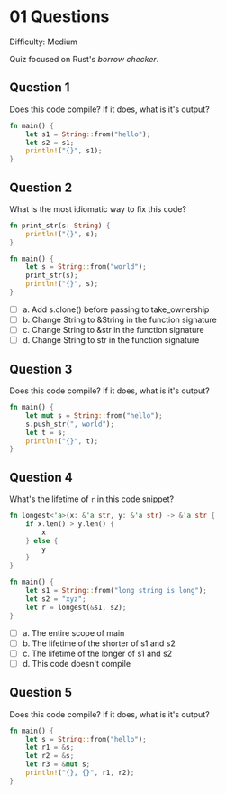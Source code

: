 # 01 Questions

Difficulty: Medium

Quiz focused on Rust's _borrow checker_.

## Question 1

Does this code compile? If it does, what is it's output?

```rust
fn main() {
    let s1 = String::from("hello");
    let s2 = s1;
    println!("{}", s1);
}
```

## Question 2

What is the most idiomatic way to fix this code?

```rust
fn print_str(s: String) {
    println!("{}", s);
}

fn main() {
    let s = String::from("world");
    print_str(s);
    println!("{}", s);
}
```

- [ ] a. Add s.clone() before passing to take_ownership
- [ ] b. Change String to &String in the function signature
- [ ] c. Change String to &str in the function signature
- [ ] d. Change String to str in the function signature

## Question 3

Does this code compile? If it does, what is it's output?

```rust
fn main() {
    let mut s = String::from("hello");
    s.push_str(", world");
    let t = s;
    println!("{}", t);
}
```

## Question 4

What's the lifetime of `r` in this code snippet?

```rust
fn longest<'a>(x: &'a str, y: &'a str) -> &'a str {
    if x.len() > y.len() {
        x
    } else {
        y
    }
}

fn main() {
    let s1 = String::from("long string is long");
    let s2 = "xyz";
    let r = longest(&s1, s2);
}
```

- [ ] a. The entire scope of main
- [ ] b. The lifetime of the shorter of s1 and s2
- [ ] c. The lifetime of the longer of s1 and s2
- [ ] d. This code doesn't compile

## Question 5

Does this code compile? If it does, what is it's output?

```rust
fn main() {
    let s = String::from("hello");
    let r1 = &s;
    let r2 = &s;
    let r3 = &mut s;
    println!("{}, {}", r1, r2);
}
```
